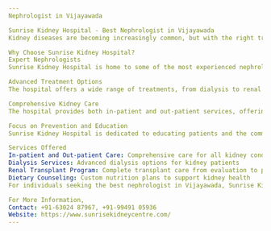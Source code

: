 ```yaml
---
Nephrologist in Vijayawada

Sunrise Kidney Hospital - Best Nephrologist in Vijayawada
Kidney diseases are becoming increasingly common, but with the right treatment and care, their progression can be managed effectively. If you're seeking a nephrologist in Vijayawada, look no further than Sunrise Kidney Hospital, where cutting-edge treatments and compassionate care come together to help you manage and recover from kidney ailments.

Why Choose Sunrise Kidney Hospital?
Expert Nephrologists
Sunrise Kidney Hospital is home to some of the most experienced nephrologists in Vijayawada, offering specialized treatment for conditions like chronic kidney disease (CKD), acute kidney injury (AKI), kidney stones, and more. Their approach is tailored to each patient, ensuring the most effective treatment and care.

Advanced Treatment Options
The hospital offers a wide range of treatments, from dialysis to renal transplantation. Whether you need routine dialysis or require a kidney transplant, the team at Sunrise Kidney Hospital is well-equipped to provide the care you need.

Comprehensive Kidney Care
The hospital provides both in-patient and out-patient services, offering a complete spectrum of kidney disease management. Their services include kidney disease diagnostics, dialysis, renal transplants, and lifestyle counseling to help patients live healthier lives.

Focus on Prevention and Education
Sunrise Kidney Hospital is dedicated to educating patients and the community about kidney health through awareness programs and free screenings. Preventive care is a key part of their mission to reduce the incidence of kidney disease.

Services Offered
In-patient and Out-patient Care: Comprehensive care for all kidney conditions
Dialysis Services: Advanced dialysis options for kidney patients
Renal Transplant Program: Complete transplant care from evaluation to post-transplant
Dietary Counseling: Custom nutrition plans to support kidney health
For individuals seeking the best nephrologist in Vijayawada, Sunrise Kidney Hospital offers expert care, advanced treatments, and a commitment to improving your kidney health every step of the way.

For More Information,
Contact: +91-63024 87967, +91-99491 05936
Website: https://www.sunrisekidneycentre.com/
---
```


